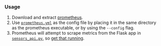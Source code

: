 ### Usage

1. Download and extract [prometheus](https://prometheus.io/docs/introduction/first_steps/).
2. Use [`prometheus.yml`](prometheus.yml) as the config file by placing it in the same directory 
   as the prometheus executable, or by using the `--config` flag.
3. Prometheus will attempt to scrape metrics from the Flask app in 
   [`sensors_api.py`](../sensor_api/sensor_api.py), so [get that running](../sensor_api).
